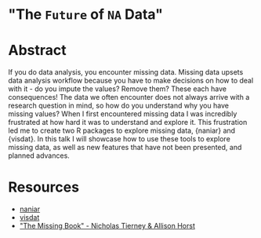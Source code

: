 
# "The `Future` of `NA` Data"

<!-- badges: start -->

<!-- badges: end -->

# Abstract

If you do data analysis, you encounter missing data. Missing data upsets data analysis workflow because you have to make decisions on how to deal with it - do you impute the values? Remove them? These each have consequences! The data we often encounter does not always arrive with a research question in mind, so how do you understand why you have missing values? When I first encountered missing data I was incredibly frustrated at how hard it was to understand and explore it. This frustration led me to create two R packages to explore missing data, {naniar} and {visdat}. In this talk I will showcase how to use these tools to explore missing data, as well as new features that have not been presented, and planned advances.

# Resources

- [naniar](http://naniar.njtierney.com/)
- [visdat](https://docs.ropensci.org/visdat/)
- ["The Missing Book" - Nicholas Tierney & Allison Horst]()
